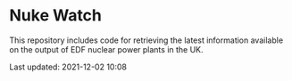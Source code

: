 # Nuke Watch

This repository includes code for retrieving the latest information available on the output of EDF nuclear power plants in the UK.

Last updated: 2021-12-02 10:08
